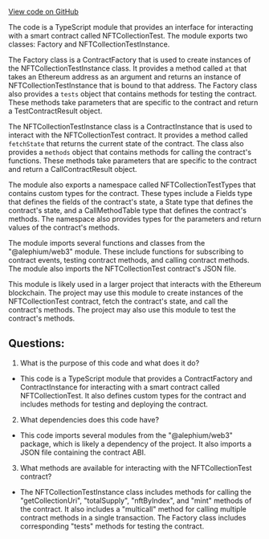 [View code on GitHub](https://github.com/alephium/alephium-web3/artifacts/ts/NFTCollectionTest.ts)

The code is a TypeScript module that provides an interface for interacting with a smart contract called NFTCollectionTest. The module exports two classes: Factory and NFTCollectionTestInstance. 

The Factory class is a ContractFactory that is used to create instances of the NFTCollectionTestInstance class. It provides a method called `at` that takes an Ethereum address as an argument and returns an instance of NFTCollectionTestInstance that is bound to that address. The Factory class also provides a `tests` object that contains methods for testing the contract. These methods take parameters that are specific to the contract and return a TestContractResult object.

The NFTCollectionTestInstance class is a ContractInstance that is used to interact with the NFTCollectionTest contract. It provides a method called `fetchState` that returns the current state of the contract. The class also provides a `methods` object that contains methods for calling the contract's functions. These methods take parameters that are specific to the contract and return a CallContractResult object.

The module also exports a namespace called NFTCollectionTestTypes that contains custom types for the contract. These types include a Fields type that defines the fields of the contract's state, a State type that defines the contract's state, and a CallMethodTable type that defines the contract's methods. The namespace also provides types for the parameters and return values of the contract's methods.

The module imports several functions and classes from the "@alephium/web3" module. These include functions for subscribing to contract events, testing contract methods, and calling contract methods. The module also imports the NFTCollectionTest contract's JSON file.

This module is likely used in a larger project that interacts with the Ethereum blockchain. The project may use this module to create instances of the NFTCollectionTest contract, fetch the contract's state, and call the contract's methods. The project may also use this module to test the contract's methods.
## Questions: 
 1. What is the purpose of this code and what does it do?
- This code is a TypeScript module that provides a ContractFactory and ContractInstance for interacting with a smart contract called NFTCollectionTest. It also defines custom types for the contract and includes methods for testing and deploying the contract.

2. What dependencies does this code have?
- This code imports several modules from the "@alephium/web3" package, which is likely a dependency of the project. It also imports a JSON file containing the contract ABI.

3. What methods are available for interacting with the NFTCollectionTest contract?
- The NFTCollectionTestInstance class includes methods for calling the "getCollectionUri", "totalSupply", "nftByIndex", and "mint" methods of the contract. It also includes a "multicall" method for calling multiple contract methods in a single transaction. The Factory class includes corresponding "tests" methods for testing the contract.